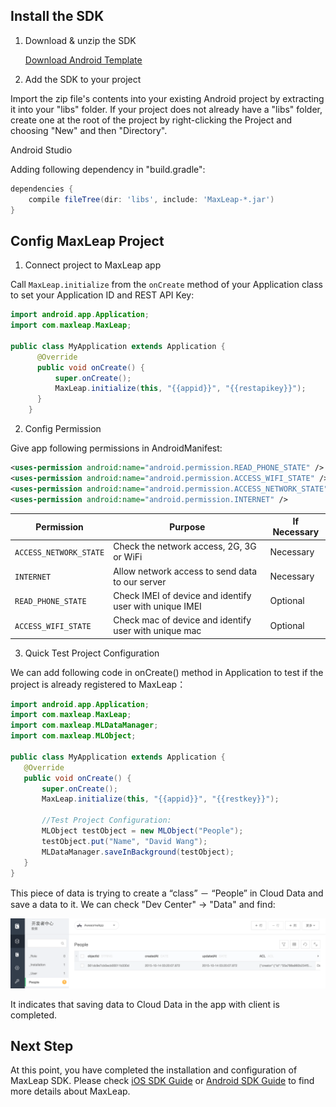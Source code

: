 ## Install the SDK

1. Download & unzip the SDK

   	<a class="download-sdk" href="https://github.com/MaxLeap/SDK-Android/releases" target="_blank">Download Android Template</a>

2.	Add the SDK to your project

Import the zip file's contents into your existing Android project by extracting it into your "libs" folder. If your project does not already have a "libs" folder, create one at the root of the project by right-clicking the Project and choosing "New" and then "Directory".

Android Studio

Adding following dependency in "build.gradle":

```gradle
dependencies {
    compile fileTree(dir: 'libs', include: 'MaxLeap-*.jar')
}
```

##	Config MaxLeap Project

1. Connect project to MaxLeap app

Call `MaxLeap.initialize` from the `onCreate` method of your Application class to set your Application ID and REST API Key:

```java
import android.app.Application;
import com.maxleap.MaxLeap;

public class MyApplication extends Application {
      @Override
      public void onCreate() {
          super.onCreate();
          MaxLeap.initialize(this, "{{appid}}", "{{restapikey}}");
      }
    }
```

2. Config Permission

Give app following permissions in AndroidManifest:

```xml
<uses-permission android:name="android.permission.READ_PHONE_STATE" />
<uses-permission android:name="android.permission.ACCESS_WIFI_STATE" />
<uses-permission android:name="android.permission.ACCESS_NETWORK_STATE" />
<uses-permission android:name="android.permission.INTERNET" />
 ```

Permission|Purpose|If Necessary
---|---|---
`ACCESS_NETWORK_STATE`|		Check the network access, 2G, 3G or WiFi| Necessary
`INTERNET`| 	Allow network access to send data to our server| Necessary
`READ_PHONE_STATE`| 	Check IMEI of device and identify user with unique IMEI | Optional
`ACCESS_WIFI_STATE`| 	Check mac of device and identify user with unique mac| Optional

3. Quick Test Project Configuration

We can add following code in onCreate() method in Application to test if the project is already registered to MaxLeap：

```java
import android.app.Application;
import com.maxleap.MaxLeap;
import com.maxleap.MLDataManager;
import com.maxleap.MLObject;

public class MyApplication extends Application {
   @Override
   public void onCreate() {
       super.onCreate();
       MaxLeap.initialize(this, "{{appid}}", "{{restkey}}");

       //Test Project Configuration:
       MLObject testObject = new MLObject("People");
       testObject.put("Name", "David Wang");
       MLDataManager.saveInBackground(testObject);
   }
}
```

This piece of data is trying to create a “class” － “People” in  Cloud Data and save a data to it. We can check "Dev Center" -> "Data" and find:


![imgSDKQSTestAddObj](../../../images/imgSDKQSTestAddObj.png)

It indicates that saving data to  Cloud Data in the app with client is completed.

## Next Step
At this point, you have completed the installation and configuration of MaxLeap SDK. Please check [iOS SDK Guide](ML_DOCS_GUIDE_LINK_PLACEHOLDER_IOS) or [Android SDK Guide](ML_DOCS_GUIDE_LINK_PLACEHOLDER_ANDROID) to find more details about MaxLeap.